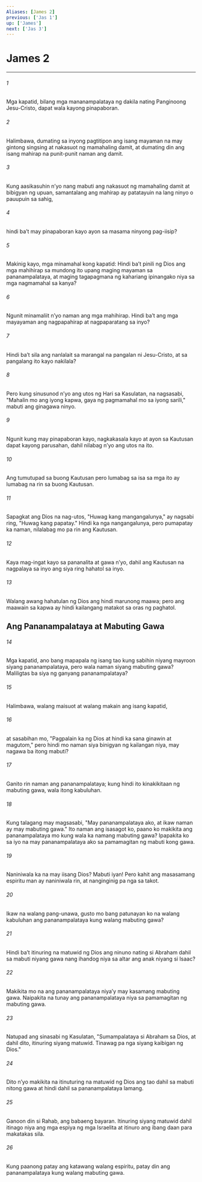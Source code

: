 ```yaml
---
Aliases: [James 2]
previous: ['Jas 1']
up: ['James']
next: ['Jas 3']
---
```

# James 2

***


###### 1 


Mga kapatid, bilang mga mananampalataya ng dakila nating Panginoong Jesu-Cristo, dapat wala kayong pinapaboran. 


###### 2 


Halimbawa, dumating sa inyong pagtitipon ang isang mayaman na may gintong singsing at nakasuot ng mamahaling damit, at dumating din ang isang mahirap na punit-punit naman ang damit. 


###### 3 


Kung aasikasuhin nʼyo nang mabuti ang nakasuot ng mamahaling damit at bibigyan ng upuan, samantalang ang mahirap ay patatayuin na lang ninyo o pauupuin sa sahig, 


###### 4 


hindi baʼt may pinapaboran kayo ayon sa masama ninyong pag-iisip? 


###### 5 


Makinig kayo, mga minamahal kong kapatid: Hindi baʼt pinili ng Dios ang mga mahihirap sa mundong ito upang maging mayaman sa pananampalataya, at maging tagapagmana ng kahariang ipinangako niya sa mga nagmamahal sa kanya? 


###### 6 


Ngunit minamaliit nʼyo naman ang mga mahihirap. Hindi baʼt ang mga mayayaman ang nagpapahirap at nagpaparatang sa inyo? 


###### 7 


Hindi baʼt sila ang nanlalait sa marangal na pangalan ni Jesu-Cristo, at sa pangalang ito kayo nakilala? 


###### 8 


Pero kung sinusunod nʼyo ang utos ng Hari sa Kasulatan, na nagsasabi, "Mahalin mo ang iyong kapwa, gaya ng pagmamahal mo sa iyong sarili," mabuti ang ginagawa ninyo. 


###### 9 


Ngunit kung may pinapaboran kayo, nagkakasala kayo at ayon sa Kautusan dapat kayong parusahan, dahil nilabag nʼyo ang utos na ito. 


###### 10 


Ang tumutupad sa buong Kautusan pero lumabag sa isa sa mga ito ay lumabag na rin sa buong Kautusan. 


###### 11 


Sapagkat ang Dios na nag-utos, "Huwag kang mangangalunya," ay nagsabi ring, "Huwag kang papatay." Hindi ka nga nangangalunya, pero pumapatay ka naman, nilalabag mo pa rin ang Kautusan. 


###### 12 


Kaya mag-ingat kayo sa pananalita at gawa nʼyo, dahil ang Kautusan na nagpalaya sa inyo ang siya ring hahatol sa inyo. 


###### 13 


Walang awang hahatulan ng Dios ang hindi marunong maawa; pero ang maawain sa kapwa ay hindi kailangang matakot sa oras ng paghatol.

## Ang Pananampalataya at Mabuting Gawa 


###### 14 


Mga kapatid, ano bang mapapala ng isang tao kung sabihin niyang mayroon siyang pananampalataya, pero wala naman siyang mabuting gawa? Maliligtas ba siya ng ganyang pananampalataya? 


###### 15 


Halimbawa, walang maisuot at walang makain ang isang kapatid, 


###### 16 


at sasabihan mo, "Pagpalain ka ng Dios at hindi ka sana ginawin at magutom," pero hindi mo naman siya binigyan ng kailangan niya, may nagawa ba itong mabuti? 


###### 17 


Ganito rin naman ang pananampalataya; kung hindi ito kinakikitaan ng mabuting gawa, wala itong kabuluhan. 


###### 18 


Kung talagang may magsasabi, "May pananampalataya ako, at ikaw naman ay may mabuting gawa." Ito naman ang isasagot ko, paano ko makikita ang pananampalataya mo kung wala ka namang mabuting gawa? Ipapakita ko sa iyo na may pananampalataya ako sa pamamagitan ng mabuti kong gawa. 


###### 19 


Naniniwala ka na may iisang Dios? Mabuti iyan! Pero kahit ang masasamang espiritu man ay naniniwala rin, at nanginginig pa nga sa takot. 


###### 20 


Ikaw na walang pang-unawa, gusto mo bang patunayan ko na walang kabuluhan ang pananampalataya kung walang mabuting gawa? 


###### 21 


Hindi baʼt itinuring na matuwid ng Dios ang ninuno nating si Abraham dahil sa mabuti niyang gawa nang ihandog niya sa altar ang anak niyang si Isaac? 


###### 22 


Makikita mo na ang pananampalataya niyaʼy may kasamang mabuting gawa. Naipakita na tunay ang pananampalataya niya sa pamamagitan ng mabuting gawa. 


###### 23 


Natupad ang sinasabi ng Kasulatan, "Sumampalataya si Abraham sa Dios, at dahil dito, itinuring siyang matuwid. Tinawag pa nga siyang kaibigan ng Dios." 


###### 24 


Dito nʼyo makikita na itinuturing na matuwid ng Dios ang tao dahil sa mabuti nitong gawa at hindi dahil sa pananampalataya lamang. 


###### 25 


Ganoon din si Rahab, ang babaeng bayaran. Itinuring siyang matuwid dahil itinago niya ang mga espiya ng mga Israelita at itinuro ang ibang daan para makatakas sila. 


###### 26 


Kung paanong patay ang katawang walang espiritu, patay din ang pananampalataya kung walang mabuting gawa.
